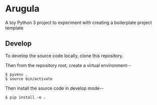 Arugula
=======

A toy Python 3 project to experiment with creating a boilerplate project
template


Develop
-------

To develop the source code locally, clone this repository.

Then from the repository root, create a virtual environment--

    $ pyvenv .
    $ source bin/activate

Then install the source code in develop mode--

    $ pip install -e .
